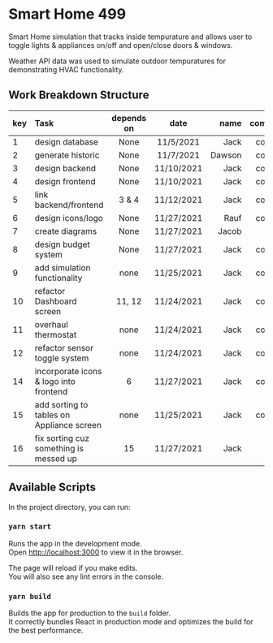 # Smart Home 499

Smart Home simulation that tracks inside tempurature and allows user to toggle lights & appliances on/off and open/close doors & windows.

Weather API data was used to simulate outdoor tempuratures for demonstrating HVAC functionality.

## Work Breakdown Structure

| key | Task                                      | depends on |    date    |   name | complete? |
| :-- | :---------------------------------------- | :--------: | :--------: | -----: | --------: |
| 1   | design database                           |    None    | 11/5/2021  |   Jack |  complete |
| 2   | generate historic                         |    None    | 11/7/2021  | Dawson |  complete |
| 3   | design backend                            |    None    | 11/10/2021 |   Jack |  complete |
| 4   | design frontend                           |    None    | 11/10/2021 |   Jack |  complete |
| 5   | link backend/frontend                     |   3 & 4    | 11/12/2021 |   Jack |  complete |
| 6   | design icons/logo                         |    None    | 11/27/2021 |   Rauf |  complete |
| 7   | create diagrams                           |    None    | 11/27/2021 |  Jacob |
| 8   | design budget system                      |    None    | 11/27/2021 |   Jack |  complete |
| 9   | add simulation functionality              |    none    | 11/25/2021 |   Jack |  complete |
| 10  | refactor Dashboard screen                 |   11, 12   | 11/24/2021 |   Jack |  complete |
| 11  | overhaul thermostat                       |    none    | 11/24/2021 |   Jack |  complete |
| 12  | refactor sensor toggle system             |    none    | 11/24/2021 |   Jack |  complete |
| 14  | incorporate icons & logo into frontend    |     6      | 11/27/2021 |   Jack |  complete |
| 15  | add sorting to tables on Appliance screen |    none    | 11/25/2021 |   Jack |  complete |
| 16  | fix sorting cuz something is messed up    |     15     | 11/27/2021 |   Jack |

## Available Scripts

In the project directory, you can run:

### `yarn start`

Runs the app in the development mode.\
Open [http://localhost:3000](http://localhost:3000) to view it in the browser.

The page will reload if you make edits.\
You will also see any lint errors in the console.

### `yarn build`

Builds the app for production to the `build` folder.\
It correctly bundles React in production mode and optimizes the build for the best performance.
